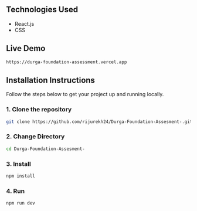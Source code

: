 ## Technologies Used

- React.js
- CSS

## Live Demo

```bash
https://durga-foundation-assessment.vercel.app
```

## Installation Instructions

Follow the steps below to get your project up and running locally.

### 1. Clone the repository

```bash
git clone https://github.com/rijurekh24/Durga-Foundation-Assesment-.git
```

### 2. Change Directory

```bash
cd Durga-Foundation-Assesment-
```

### 3. Install

```bash
npm install
```

### 4. Run

```bash
npm run dev
```
